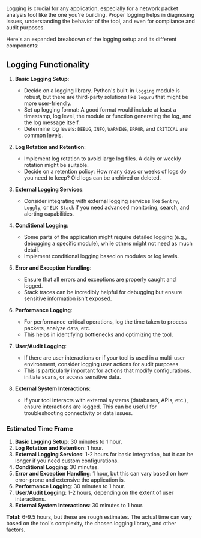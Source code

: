 #

Logging is crucial for any application, especially for a network packet analysis tool like the one you're building. Proper logging helps in diagnosing issues, understanding the behavior of the tool, and even for compliance and audit purposes.

Here's an expanded breakdown of the logging setup and its different components:

## Logging Functionality

1. **Basic Logging Setup**:
    - Decide on a logging library. Python's built-in `logging` module is robust, but there are third-party solutions like `loguru` that might be more user-friendly.
    - Set up logging format: A good format would include at least a timestamp, log level, the module or function generating the log, and the log message itself.
    - Determine log levels: `DEBUG`, `INFO`, `WARNING`, `ERROR`, and `CRITICAL` are common levels.

2. **Log Rotation and Retention**:
    - Implement log rotation to avoid large log files. A daily or weekly rotation might be suitable.
    - Decide on a retention policy: How many days or weeks of logs do you need to keep? Old logs can be archived or deleted.

3. **External Logging Services**:
    - Consider integrating with external logging services like `Sentry`, `Loggly`, or `ELK Stack` if you need advanced monitoring, search, and alerting capabilities.

4. **Conditional Logging**:
    - Some parts of the application might require detailed logging (e.g., debugging a specific module), while others might not need as much detail.
    - Implement conditional logging based on modules or log levels.

5. **Error and Exception Handling**:
    - Ensure that all errors and exceptions are properly caught and logged.
    - Stack traces can be incredibly helpful for debugging but ensure sensitive information isn't exposed.

6. **Performance Logging**:
    - For performance-critical operations, log the time taken to process packets, analyze data, etc.
    - This helps in identifying bottlenecks and optimizing the tool.

7. **User/Audit Logging**:
    - If there are user interactions or if your tool is used in a multi-user environment, consider logging user actions for audit purposes.
    - This is particularly important for actions that modify configurations, initiate scans, or access sensitive data.

8. **External System Interactions**:
    - If your tool interacts with external systems (databases, APIs, etc.), ensure interactions are logged. This can be useful for troubleshooting connectivity or data issues.

### Estimated Time Frame

1. **Basic Logging Setup**: 30 minutes to 1 hour.
2. **Log Rotation and Retention**: 1 hour.
3. **External Logging Services**: 1-2 hours for basic integration, but it can be longer if you need custom configurations.
4. **Conditional Logging**: 30 minutes.
5. **Error and Exception Handling**: 1 hour, but this can vary based on how error-prone and extensive the application is.
6. **Performance Logging**: 30 minutes to 1 hour.
7. **User/Audit Logging**: 1-2 hours, depending on the extent of user interactions.
8. **External System Interactions**: 30 minutes to 1 hour.

**Total**: 6-9.5 hours, but these are rough estimates. The actual time can vary based on the tool's complexity, the chosen logging library, and other factors.